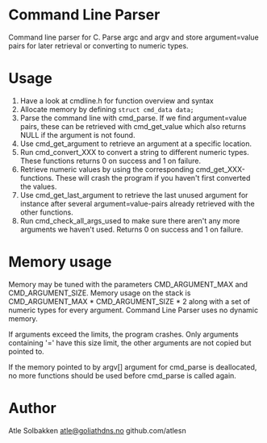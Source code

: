 # Command Line Parser
Command line parser for C. Parse argc and argv and store argument=value pairs
for later retrieval or converting to numeric types.

# Usage
1. Have a look at cmdline.h for function overview and syntax
2. Allocate memory by defining `struct cmd_data data;`
3. Parse the command line with cmd_parse. If we find argument=value pairs, these
   can be retrieved with cmd_get_value which also returns NULL if the argument is
   not found.
4. Use cmd_get_argument to retrieve an argument at a specific location.
5. Run cmd_convert_XXX to convert a string to different numeric types. These
   functions returns 0 on success and 1 on failure.
6. Retrieve numeric values by using the corresponding cmd_get_XXX-functions. These
   will crash the program if you haven't first converted the values.
7. Use cmd_get_last_argument to retrieve the last unused argument for instance after
   several argument=value-pairs already retrieved with the other functions.
8. Run cmd_check_all_args_used to make sure there aren't any more arguments we haven't
   used. Returns 0 on success and 1 on failure.

# Memory usage
Memory may be tuned with the parameters CMD_ARGUMENT_MAX and CMD_ARGUMENT_SIZE. Memory
usage on the stack is CMD_ARGUMENT_MAX * CMD_ARGUMENT_SIZE * 2 along with a set of numeric
types for every argument. Command Line Parser uses no dynamic memory.

If arguments exceed the limits, the program crashes. Only arguments containing '='
have this size limit, the other arguments are not copied but pointed to.

If the memory pointed to by argv[] argument for cmd_parse is deallocated, no more functions
should be used before cmd_parse is called again.

# Author
Atle Solbakken atle@goliathdns.no
github.com/atlesn
